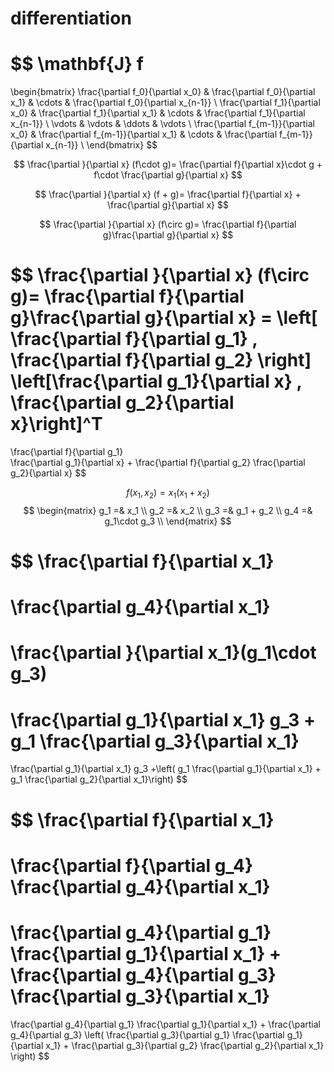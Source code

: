 # differentiation

$$
\mathbf{J} f
=
\begin{bmatrix}
\frac{\partial f_0}{\partial x_0} & \frac{\partial f_0}{\partial x_1} & \cdots & \frac{\partial f_0}{\partial x_{n-1}} \\
\frac{\partial f_1}{\partial x_0} & \frac{\partial f_1}{\partial x_1} & \cdots & \frac{\partial f_1}{\partial x_{n-1}} \\
\vdots & \vdots & \ddots & \vdots \\
\frac{\partial f_{m-1}}{\partial x_0} & \frac{\partial f_{m-1}}{\partial x_1} & \cdots & \frac{\partial f_{m-1}}{\partial x_{n-1}} \\
\end{bmatrix}
$$

$$
\frac{\partial }{\partial x} (f\cdot g)= \frac{\partial f}{\partial x}\cdot g + f\cdot \frac{\partial g}{\partial x}
$$

$$
\frac{\partial }{\partial x} (f + g)= \frac{\partial f}{\partial x} + \frac{\partial g}{\partial x}
$$

$$
\frac{\partial }{\partial x} (f\circ g)= \frac{\partial f}{\partial g}\frac{\partial g}{\partial x}
$$

$$
\frac{\partial }{\partial x} (f\circ g)= \frac{\partial f}{\partial g}\frac{\partial g}{\partial x}
= \left[ \frac{\partial f}{\partial g_1} \, \frac{\partial f}{\partial g_2} \right]
\left[\frac{\partial g_1}{\partial x} \, \frac{\partial g_2}{\partial x}\right]^T
= 
\frac{\partial f}{\partial g_1}  
\frac{\partial g_1}{\partial x} 
+
\frac{\partial f}{\partial g_2} 
\frac{\partial g_2}{\partial x}
$$


$$
f(x_1,x_2) = x_1(x_1+x_2)
$$
$$
\begin{matrix}
g_1 =&  x_1 \\
g_2 =&  x_2 \\
g_3 =&  g_1 + g_2 \\
g_4 =& g_1\cdot g_3 \\
\end{matrix}
$$

$$
\frac{\partial f}{\partial x_1}
=
\frac{\partial g_4}{\partial x_1}
=
\frac{\partial }{\partial x_1}(g_1\cdot g_3)
=
\frac{\partial g_1}{\partial x_1} g_3
+
g_1 \frac{\partial g_3}{\partial x_1}
=
\frac{\partial g_1}{\partial x_1} g_3
+\left(
g_1 \frac{\partial g_1}{\partial x_1}
+
g_1 \frac{\partial g_2}{\partial x_1}\right)
$$

$$
\frac{\partial f}{\partial x_1}
=
\frac{\partial f}{\partial g_4}
\frac{\partial g_4}{\partial x_1}
=
\frac{\partial g_4}{\partial g_1}
\frac{\partial g_1}{\partial x_1}
+
\frac{\partial g_4}{\partial g_3}
\frac{\partial g_3}{\partial x_1}
=
\frac{\partial g_4}{\partial g_1}
\frac{\partial g_1}{\partial x_1}
+
\frac{\partial g_4}{\partial g_3}
\left(
\frac{\partial g_3}{\partial g_1}
\frac{\partial g_1}{\partial x_1}
+
\frac{\partial g_3}{\partial g_2}
\frac{\partial g_2}{\partial x_1}
\right)
$$


